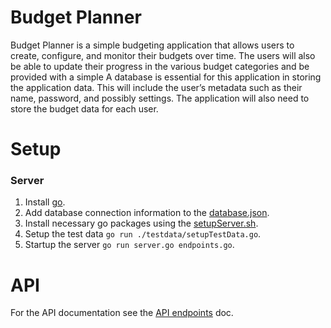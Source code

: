 # Budget Planner

Budget Planner is a simple budgeting application that allows users to create, configure, and monitor their budgets over time. The users will also be able to update their progress in the various budget categories and be provided with a simple A database is essential for this application in storing the application data. This will include the user’s metadata such as their name, password, and possibly settings. The application will also need to store the budget data for each user.

# Setup

### Server

1. Install [go](https://golang.org/doc/install).
2. Add database connection information to the [database.json](./Server/database.json).
3. Install necessary go packages using the [setupServer.sh](./Server/setupServer.sh).
4. Setup the test data `go run ./testdata/setupTestData.go`.
5. Startup the server `go run server.go endpoints.go`.

# API

For the API documentation see the [API endpoints](./API-endpoints.md) doc.
